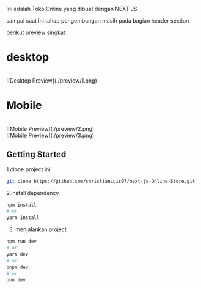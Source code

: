Ini adalah Toko Online yang dibuat dengan NEXT JS

sampai saat ini tahap pengembangan masih pada bagian header section

berikut preview singkat <br />
<h1>desktop</h1> <br />
![Desktop Preview](./preview/1.png) <br />
<h1>Mobile</h1> <br />
![Mobile Preview](./preview/2.png) <br />
![Mobile Preview](./preview/3.png)<br />

## Getting Started

1.clone project ini
```bash 
git clone https://github.com/christianLuis07/next-js-Online-Store.git
```
2.install dependency
```bash
npm install
# or
yarn install
```
3. menjalankan project 
```bash
npm run dev
# or
yarn dev
# or
pnpm dev
# or
bun dev
```

